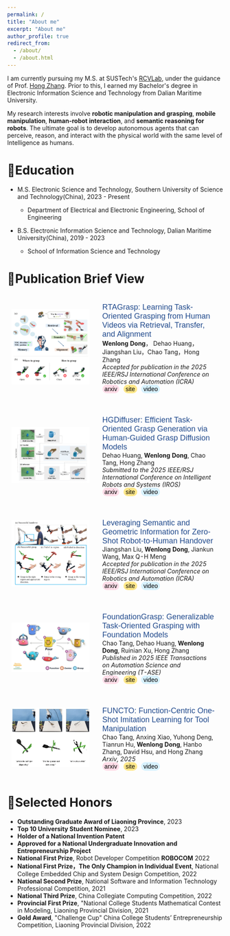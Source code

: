 ```yaml
---
permalink: /
title: "About me"
excerpt: "About me"
author_profile: true
redirect_from: 
  - /about/
  - /about.html
---
```

I am currently pursuing my M.S. at SUSTech's [RCVLab](https://rcvlab.eee.sustech.edu.cn/), under the guidance of Prof. [Hong Zhang](https://faculty.sustech.edu.cn/?tagid=zhangh33&iscss=1&snapid=1&orderby=date&go=2&lang=en). Prior to this, I earned my Bachelor's degree in Electronic Information Science and Technology from Dalian Maritime University.

My research interests involve **robotic manipulation and grasping**, **mobile manipulation**, **human-robot interaction**, and **semantic reasoning for robots**. The ultimate goal is to develop autonomous agents that can perceive, reason, and interact with the physical world with the same level of Intelligence as humans.

🎒Education
======
* M.S. Electronic Science and Technology, Southern University of Science and Technology(China), 2023 - Present
  * Department of Electrical and Electronic Engineering, School of Engineering 

* B.S. Electronic Information Science and Technology, Dalian Maritime University(China), 2019 - 2023
  * School of Information Science and Technology

📝Publication Brief View
======
<html>

<style>
  .custom-link {
    background-color: #e0e0e0; /* Light grey background */
    border-radius: 20px; /* Rounded corners */
    padding: 2px 5px; /* Padding around the text */
    color: #000; /* Text color */
    text-decoration: none; /* Remove underline */
    font-family: Arial, sans-serif; /* Font style */
    font-size: 14px; /* Font size */
    margin-right: 6px; /* Space between buttons */
  }

  .custom-link.arxiv {
    background-color: #ffdde8; /* Color for arxiv */
  }

  .custom-link.web {
    background-color: #ffe88b; /* Color for web */
  }

  .custom-link.video {
    background-color: #d8f2ff; /* Color for web */
  }

  .custom-link:hover {
    opacity: 0.8; /* Slightly fade on hover */
  }

  papertitle {
    font-size: 18px; /* Increased font size */
    color: #224b8d;
    font-weight: inherit; /* Optional: make it bold */
    font-family: Arial, sans-serif; /* Apply a font family */
  }
.page {
  padding-right: 8% !important; /* 强制优先应用此样式 */
}

</style>

<table style="width:100%;border:0px;border-spacing:0px;border-collapse:separate;margin-right:auto;margin-left:auto;">
  <tr onmouseout="nightsight_stop()" onmouseover="nightsight_start()">
    <td style="padding:10px;width:40%;vertical-align:middle;border-left-style:none;border-bottom-style:none;border-top-style:none;border-right-style:none">
      <img src="../images/RTAGrasp.png" alt="hpp" style="border-style: none">
    </td>
    <td style="padding:20px;width:75%;vertical-align:middle;border-left-style:none;border-bottom-style:none;border-top-style:none;border-right-style:none">
      <papertitle>RTAGrasp: Learning Task-Oriented Grasping from Human Videos via Retrieval, Transfer, and Alignment</papertitle>
      <br>
      <strong>Wenlong Dong</strong>， Dehao Huang， Jiangshan Liu，Chao Tang，Hong Zhang
      <br>
      <em>Accepted for publication in the 2025 IEEE/RSJ International Conference on Robotics and Automation (ICRA)</em><br>
      <a href="https://arxiv.org/pdf/2409.16033" target="_blank" class="custom-link arxiv">arxiv</a>
      <a href="https://sites.google.com/view/rtagrasp/home"  target="_blank" class="custom-link web">site</a>
      <a href="https://youtu.be/kjbltBw84Rg" target="_blank" class="custom-link video">video</a>
    </td>
  </tr>
</table>

<table style="width:100%;border:0px;border-spacing:0px;border-collapse:separate;margin-right:auto;margin-left:auto;">
  <tr onmouseout="nightsight_stop()" onmouseover="nightsight_start()">
    <td style="padding:10px;width:40%;vertical-align:middle;border-left-style:none;border-bottom-style:none;border-top-style:none;border-right-style:none">
      <img src="../images/HGDiffuser.png" alt="hpp" style="border-style: none">
    </td>
    <td style="padding:20px;width:75%;vertical-align:middle;border-left-style:none;border-bottom-style:none;border-top-style:none;border-right-style:none">
      <papertitle>HGDiffuser: Efficient Task-Oriented Grasp Generation via Human-Guided Grasp Diffusion Models</papertitle>
      <br>
      Dehao Huang, <strong>Wenlong Dong</strong>, Chao Tang, Hong Zhang
      <br>
      <em>Submitted to the 2025 IEEE/RSJ International Conference on Intelligent Robots and Systems (IROS)</em><br>
      <a href="https://arxiv.org/pdf/2503.00508" target="_blank" class="custom-link arxiv">arxiv</a>
      <a href="https://sites.google.com/view/hgdiffuser"  target="_blank" class="custom-link web">site</a>
      <a href="https://youtu.be/fUt6cE9SZoY" target="_blank" class="custom-link video">video</a>
    </td>
  </tr>
</table>

<table style="width:100%;border:0px;border-spacing:0px;border-collapse:separate;margin-right:auto;margin-left:auto;">
  <tr onmouseout="nightsight_stop()" onmouseover="nightsight_start()">
    <td style="padding:10px;width:40%;vertical-align:middle;border-left-style:none;border-bottom-style:none;border-top-style:none;border-right-style:none">
      <img src="../images/handover.png" alt="hpp" style="border-style: none">
    </td>
    <td style="padding:20px;width:75%;vertical-align:middle;border-left-style:none;border-bottom-style:none;border-top-style:none;border-right-style:none">
      <papertitle>Leveraging Semantic and Geometric Information for Zero-Shot Robot-to-Human Handover</papertitle>
      <br>
      Jiangshan Liu, <strong>Wenlong Dong</strong>, Jiankun Wang, Max Q-H Meng
      <br>
      <em>Accepted for publication in the 2025 IEEE/RSJ International Conference on Robotics and Automation (ICRA)</em><br>
      <a href="https://arxiv.org/pdf/2409.17621" target="_blank" class="custom-link arxiv">arxiv</a>
      <a href="https://sites.google.com/view/vlm-handover/"  target="_blank" class="custom-link web">site</a>
      <a href="https://youtu.be/_Q36TWdC59Q" target="_blank" class="custom-link video">video</a>
    </td>
  </tr>
</table>

<table style="width:100%;border:0px;border-spacing:0px;border-collapse:separate;margin-right:auto;margin-left:auto;">
  <tr onmouseout="nightsight_stop()" onmouseover="nightsight_start()">
    <td style="padding:10px;width:40%;vertical-align:middle;border-left-style:none;border-bottom-style:none;border-top-style:none;border-right-style:none">
      <img src="../images/FUNCTO.png" alt="hpp" style="border-style: none">
    </td>
    <td style="padding:20px;width:75%;vertical-align:middle;border-left-style:none;border-bottom-style:none;border-top-style:none;border-right-style:none">
      <papertitle>FoundationGrasp: Generalizable Task-Oriented Grasping with Foundation Models</papertitle>
      <br>
      Chao Tang, Dehao Huang, <strong>Wenlong Dong</strong>, Ruinian Xu, Hong Zhang
      <br>
      <em>Published in 2025 IEEE Transactions on Automation Science and Engineering (T-ASE)</em><br>
      <a href="https://arxiv.org/abs/2404.10399" target="_blank" class="custom-link arxiv">arxiv</a>
      <a href="https://sites.google.com/view/foundationgrasp"  target="_blank" class="custom-link web">site</a>
      <a href="https://youtu.be/B6iTa6BRB1w" target="_blank" class="custom-link video">video</a>
    </td>
  </tr>
</table>

<table style="width:100%;border:0px;border-spacing:0px;border-collapse:separate;margin-right:auto;margin-left:auto;">
  <tr onmouseout="nightsight_stop()" onmouseover="nightsight_start()">
    <td style="padding:10px;width:40%;vertical-align:middle;border-left-style:none;border-bottom-style:none;border-top-style:none;border-right-style:none">
      <img src="../images/graspGPT.gif" alt="hpp" style="border-style: none">
    </td>
    <td style="padding:20px;width:75%;vertical-align:middle;border-left-style:none;border-bottom-style:none;border-top-style:none;border-right-style:none">
      <papertitle>FUNCTO: Function-Centric One-Shot Imitation Learning for Tool Manipulation</papertitle>
      <br>
      Chao Tang, Anxing Xiao, Yuhong Deng, Tianrun Hu, <strong>Wenlong Dong</strong>, Hanbo Zhang, David Hsu, and Hong Zhang
      <br>
      <em>Arxiv, 2025</em><br>
      <a href="https://arxiv.org/pdf/2502.11744" target="_blank" class="custom-link arxiv">arxiv</a>
      <a href="https://sites.google.com/view/functo"  target="_blank" class="custom-link web">site</a>
      <a href="https://youtu.be/E_NXAZKRvWk" target="_blank" class="custom-link video">video</a>
    </td>
  </tr>
</table>



</html>

🍻Selected Honors
======
* **Outstanding Graduate Award of Liaoning Province**, 2023
* **Top 10 University Student Nominee**, 2023
* **Holder of a National Invention Patent**
* **Approved for a National Undergraduate Innovation and Entrepreneurship Project**
* **National First Prize**, Robot Developer Competition **ROBOCOM** 2022
* **National First Prize，The Only Champion in Individual Event**, National College Embedded Chip and System Design Competition, 2022
* **National Second Prize**, National Software and Information Technology Professional Competition, 2021
* **National Third Prize**, China Collegiate Computing Competition, 2022
* **Provincial First Prize**, "National College Students Mathematical Contest in Modeling, Liaoning Provincial Division, 2021
* **Gold Award**, "Challenge Cup" China College Students’ Entrepreneurship Competition, Liaoning Provincial Division, 2022
